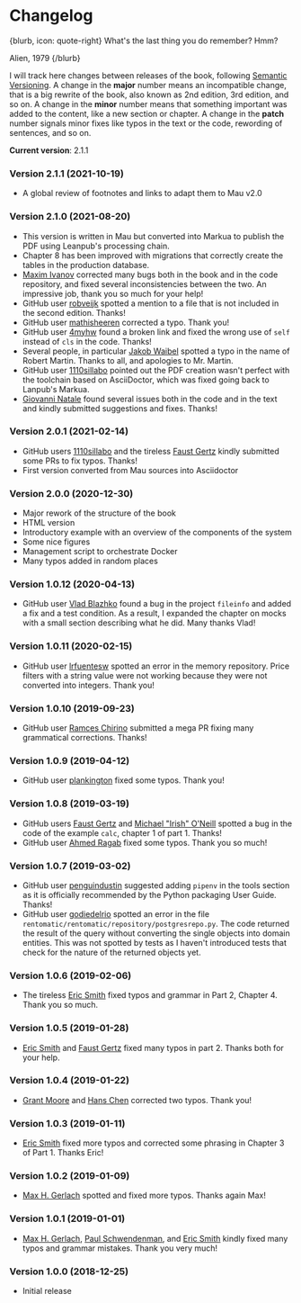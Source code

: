 # Changelog

{blurb, icon: quote-right}
What's the last thing you do remember? Hmm?

Alien, 1979
{/blurb}


I will track here changes between releases of the book, following [Semantic Versioning](https://semver.org/). A change in the **major** number means an incompatible change, that is a big rewrite of the book, also known as 2nd edition, 3rd edition, and so on. A change in the **minor** number means that something important was added to the content, like a new section or chapter. A change in the **patch** number signals minor fixes like typos in the text or the code, rewording of sentences, and so on.

**Current version**: 2.1.1

### Version 2.1.1 (2021-10-19)


* A global review of footnotes and links to adapt them to Mau v2.0

### Version 2.1.0 (2021-08-20)


* This version is written in Mau but converted into Markua to publish the PDF using Leanpub's processing chain.
* Chapter 8 has been improved with migrations that correctly create the tables in the production database.
* [Maxim Ivanov](https://github.com/ivanovmg) corrected many bugs both in the book and in the code repository, and fixed several inconsistencies between the two. An impressive job, thank you so much for your help!
* GitHub user [robveijk](https://github.com/robveijk) spotted a mention to a file that is not included in the second edition. Thanks!
* GitHub user [mathisheeren](https://github.com/mathisheeren) corrected a typo. Thank you!
* GitHub user [4myhw](https://github.com/4myhw) found a broken link and fixed the wrong use of `self` instead of `cls` in the code. Thanks!
* Several people, in particular [Jakob Waibel](https://github.com/JakWai01) spotted a typo in the name of Robert Martin. Thanks to all, and apologies to Mr. Martin.
* GitHub user [1110sillabo](https://github.com/1110sillabo) pointed out the PDF creation wasn't perfect with the toolchain based on AsciiDoctor, which was fixed going back to Lanpub's Markua.
* [Giovanni Natale](https://github.com/gnatale) found several issues both in the code and in the text and kindly submitted suggestions and fixes. Thanks!

### Version 2.0.1 (2021-02-14)


* GitHub users [1110sillabo](https://github.com/1110sillabo) and the tireless [Faust Gertz](https://github.com/soulfulfaust) kindly submitted some PRs to fix typos. Thanks!
* First version converted from Mau sources into Asciidoctor

### Version 2.0.0 (2020-12-30)


* Major rework of the structure of the book
* HTML version
* Introductory example with an overview of the components of the system
* Some nice figures
* Management script to orchestrate Docker
* Many typos added in random places

### Version 1.0.12 (2020-04-13)


* GitHub user [Vlad Blazhko](https://github.com/pisarik) found a bug in the project `fileinfo` and added a fix and a test condition. As a result, I expanded the chapter on mocks with a small section describing what he did. Many thanks Vlad!

### Version 1.0.11 (2020-02-15)


* GitHub user [lrfuentesw](https://github.com/lrfuentesw) spotted an error in the memory repository. Price filters with a string value were not working because they were not converted into integers. Thank you!

### Version 1.0.10 (2019-09-23)


* GitHub user [Ramces Chirino](https://github.com/chirinosky) submitted a mega PR fixing many grammatical corrections. Thanks!

### Version 1.0.9 (2019-04-12)


* GitHub user [plankington](https://github.com/plankington) fixed some typos. Thank you!

### Version 1.0.8 (2019-03-19)


* GitHub users [Faust Gertz](https://github.com/faustgertz) and [Michael "Irish" O'Neill](https://github.com/IrishPrime) spotted a bug in the code of the example `calc`, chapter 1 of part 1. Thanks!
* GitHub user [Ahmed Ragab](https://github.com/Ragabov) fixed some typos. Thank you so much!

### Version 1.0.7 (2019-03-02)


* GitHub user [penguindustin](https://github.com/penguindustin) suggested adding `pipenv` in the tools section as it is officially recommended by the Python packaging User Guide. Thanks!
* GitHub user [godiedelrio](https://github.com/godiedelrio) spotted an error in the file `rentomatic/rentomatic/repository/postgresrepo.py`. The code returned the result of the query without converting the single objects into domain entities. This was not spotted by tests as I haven't introduced tests that check for the nature of the returned objects yet.

### Version 1.0.6 (2019-02-06)


* The tireless [Eric Smith](https://github.com/genericmoniker) fixed typos and grammar in Part 2, Chapter 4. Thank you so much.

### Version 1.0.5 (2019-01-28)


* [Eric Smith](https://github.com/genericmoniker) and [Faust Gertz](https://github.com/faustgertz) fixed many typos in part 2. Thanks both for your help.

### Version 1.0.4 (2019-01-22)


* [Grant Moore](https://github.com/grantmoore3d) and [Hans Chen](https://github.com/hanschen) corrected two typos. Thank you!

### Version 1.0.3 (2019-01-11)


* [Eric Smith](https://github.com/genericmoniker) fixed more typos and corrected some phrasing in Chapter 3 of Part 1. Thanks Eric!

### Version 1.0.2 (2019-01-09)


* [Max H. Gerlach](https://github.com/maxhgerlach) spotted and fixed more typos. Thanks again Max!

### Version 1.0.1 (2019-01-01)


* [Max H. Gerlach](https://github.com/maxhgerlach), [Paul Schwendenman](https://github.com/paul-schwendenman), and [Eric Smith](https://github.com/genericmoniker) kindly fixed many typos and grammar mistakes. Thank you very much!

### Version 1.0.0 (2018-12-25)


* Initial release
